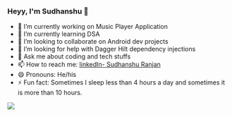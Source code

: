 ### Heyy, I'm Sudhanshu 👋


- 🔭 I’m currently working on Music Player Application
- 🌱 I’m currently learning DSA
- 👯 I’m looking to collaborate on Android dev projects
- 🤔 I’m looking for help with Dagger Hilt dependency injections
- 💬 Ask me about coding and tech stuffs
- 📫 How to reach me: [linkedIn- Sudhanshu Ranjan](https://www.linkedin.com/in/sudhanshu-ranjan-aa0150213/)
- 😄 Pronouns: He/his
- ⚡ Fun fact: Sometimes I sleep less than 4 hours a day and sometimes it is more than 10 hours.


<img src="https://github-readme-stats.vercel.app/api?username=glitched-sudhanshu&&show_icons=true&title_color=ffffff&icon_color=bb2acf&text_color=daf7dc&bg_color=151515">


